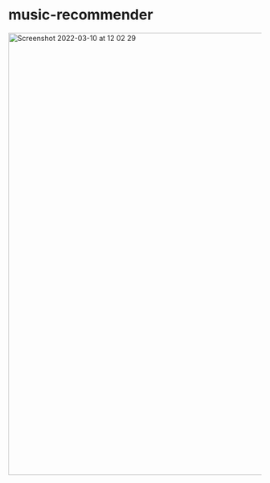 # music-recommender

<img width="879" alt="Screenshot 2022-03-10 at 12 02 29" src="https://user-images.githubusercontent.com/40532590/157648965-e168c877-cc53-4d8b-b913-611baf7040e7.png">